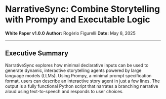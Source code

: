 # NarrativeSync: Combine Storytelling with Prompy and Executable Logic

**White Paper v1.0.0**
**Author:** Rogério Figurelli
**Date:** May 8, 2025

---

## Executive Summary

NarrativeSync explores how minimal declarative inputs can be used to generate dynamic, interactive storytelling agents powered by large language models (LLMs). Using Prompy, a minimal prompt specification format, users can describe an interactive story agent in just a few lines. The output is a fully functional Python script that narrates a branching narrative aloud using text-to-speech and responds to user choices.
